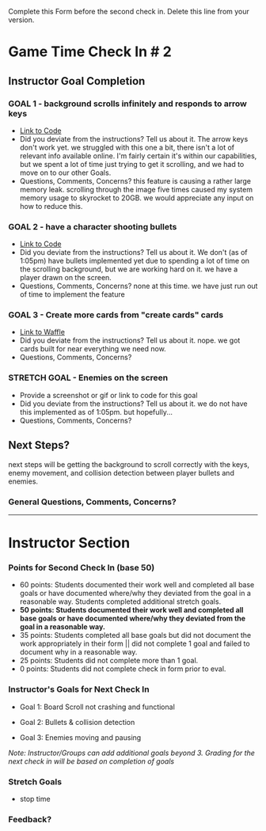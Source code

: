 Complete this Form before the second check in. Delete this line from your version.

# Game Time Check In # 2

## Instructor Goal Completion

### GOAL 1 - background scrolls infinitely and responds to arrow keys

- [Link to Code](https://github.com/zackforbing/game_time/blob/dfd25b16e2be80ef374143d82caf8c64784d2848/lib/index.js#L21)
- Did you deviate from the instructions? Tell us about it.
    The arrow keys don't work yet. we struggled with this one a bit, there isn't a lot of relevant info available online. I'm fairly certain it's within our capabilities, but we spent a lot of time just trying to get it scrolling, and we had to move on to our other Goals.
- Questions, Comments, Concerns?
    this feature is causing a rather large memory leak. scrolling through the image five times caused my system memory usage to skyrocket to 20GB. we would appreciate any input on how to reduce this.

### GOAL 2 - have a character shooting bullets

- [Link to Code](https://github.com/zackforbing/game_time/blob/1a9f287de09e5718da6e4534152450fe2f064f80/lib/player.js#L1)
- Did you deviate from the instructions? Tell us about it.
    We don't (as of 1:05pm) have bullets implemented yet due to spending a lot of time on the scrolling background, but we are working hard on it. we have a player drawn on the screen.
- Questions, Comments, Concerns?
    none at this time. we have just run out of time to implement the feature

### GOAL 3 - Create more cards from "create cards" cards

- [Link to Waffle](https://waffle.io/zackforbing/game_time)
- Did you deviate from the instructions? Tell us about it.
    nope. we got cards built for near everything we need now.
- Questions, Comments, Concerns?

### STRETCH GOAL - Enemies on the screen

- Provide a screenshot or gif or link to code for this goal
- Did you deviate from the instructions? Tell us about it.
    we do not have this implemented as of 1:05pm. but hopefully...
- Questions, Comments, Concerns?

## Next Steps?

  next steps will be getting the background to scroll correctly with the keys, enemy movement, and collision detection between player bullets and enemies.

### General Questions, Comments, Concerns?

-----

# Instructor Section

### Points for Second Check In (base 50)

* 60 points: Students documented their work well and completed all base goals or have documented where/why they deviated from the goal in a reasonable way. Students completed additional stretch goals.
* __50 points: Students documented their work well and completed all base goals or have documented where/why they deviated from the goal in a reasonable way.__
* 35 points: Students completed all base goals but did not document the work appropriately in their form || did not complete 1 goal and failed to document why in a reasonable way.
* 25 points: Students did not complete more than 1 goal.
* 0 points: Students did not complete check in form prior to eval.

### Instructor's Goals for Next Check In

* Goal 1: Board Scroll not crashing and functional

* Goal 2: Bullets & collision detection

* Goal 3: Enemies moving and pausing

_Note: Instructor/Groups can add additional goals beyond 3. Grading for the next check in will be based on completion of goals_

### Stretch Goals

* stop time

### Feedback?
